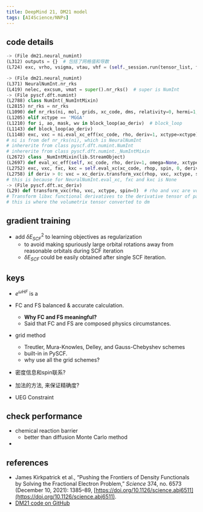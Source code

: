 ```yaml
---
title: DeepMind 21, DM21 model
tags: [AI4Science/NNPs]
---
```



## code details

```Python
-> (File dm21.neural_numint)
(L312) outputs = {}  # 包括了网格值和导数
(L724) exc, vrho, vsigma, vtau, vhf = (self._session.run(tensor_list, feed_dict=feed_dict))  # the network run
```

```Python
-> (File dm21.neural_numint)
(L371) NeuralNumInt.nr_rks  
(L419) nelec, excsum, vmat = super().nr_rks()  # super is NumInt
-> (File pyscf.dft.numint)
(L2788) class NumInt(_NumIntMixin)
(L2815) nr_rks = nr_rks
(L1090) def nr_rks(ni, mol, grids, xc_code, dms, relativity=0, hermi=1, max_memory=2000, verbose=None)
(L1205) elif xctype == 'MGGA'
(L1210) for i, ao, mask, wv in block_loop(ao_deriv)  # block_loop
(L1143) def block_loop(ao_deriv)
(L1148) exc, vxc = ni.eval_xc_eff(xc_code, rho, deriv=1, xctype=xctype)[:2]
# ni is from def nr_rks(ni), which is NeuralNumInt
# inhererite from class pyscf.dft.numint.NumInt
# inhererite from class pyscf.dft.numint._NumIntMixin
(L2672) class _NumIntMixin(lib.StreamObject)
(L2697) def eval_xc_eff(self, xc_code, rho, deriv=1, omega=None, xctype=None, verbose=None)
(L2752) exc, vxc, fxc, kxc = self.eval_xc(xc_code, rhop, spin, 0, deriv, omega, verbose)
(L2758) if deriv > 0: vxc = xc_deriv.transform_vxc(rhop, vxc, xctype, spin)
# this is because for NeuralNumInt.eval_xc, fxc and kxc is None
-> (File pyscf.dft.xc_deriv)
(L29) def transform_vxc(rho, vxc, xctype, spin=0)  # rho and vxc are volumetric
# Transform libxc functional derivatives to the derivative tensor of parameters in rho
# this is where the volumetrix tensor converted to dm
```



## gradient training

- add $\delta E_{SCF}^2$ to learning objectives as regularization
	- to avoid making spuriously large orbital rotations away from reasonable orbitals during SCF iteration
	- $\delta E_{SCF}$ could be easily obtained after single SCF iteration.



## keys
- $e^{\omega HF}$ is a 

- FC and FS balanced & accurate calculation.
	- **Why FC and FS meaningful?**
	- Said that FC and FS are composed physics circumstances.
- grid method
	- Treutler, Mura-Knowles, Delley, and Gauss-Chebyshev schemes
	- built-in in PySCF.
	- why use all the grid schemes?
- 密度信息和spin联系?
- 加法的方法, 来保证精确度?
- UEG Constraint





## check performance

- chemical reaction barrier
	- better than diffusion Monte Carlo method
- 




## references
- James Kirkpatrick et al., “Pushing the Frontiers of Density Functionals by Solving the Fractional Electron Problem,” _Science_ 374, no. 6573 (December 10, 2021): 1385–89, [https://doi.org/10.1126/science.abj6511](https://doi.org/10.1126/science.abj6511).
- [DM21 code on GitHub](https://github.com/deepmind/deepmind-research/tree/master/density_functional_approximation_dm21)


